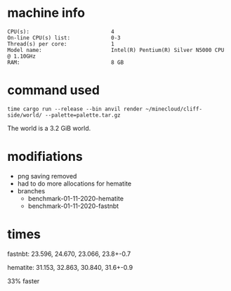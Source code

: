 
# machine info

```
CPU(s):                          4
On-line CPU(s) list:             0-3
Thread(s) per core:              1
Model name:                      Intel(R) Pentium(R) Silver N5000 CPU @ 1.10GHz
RAM:                             8 GB
```

# command used

```
time cargo run --release --bin anvil render ~/minecloud/cliff-side/world/ --palette=palette.tar.gz
```

The world is a 3.2 GiB world.

# modifiations

* png saving removed
* had to do more allocations for hematite
* branches 
    * benchmark-01-11-2020-hematite
    * benchmark-01-11-2020-fastnbt

# times 

fastnbt:
23.596,
24.670,
23.066,
23.8+-0.7


hematite:
31.153,
32.863,
30.840,
31.6+-0.9

33% faster